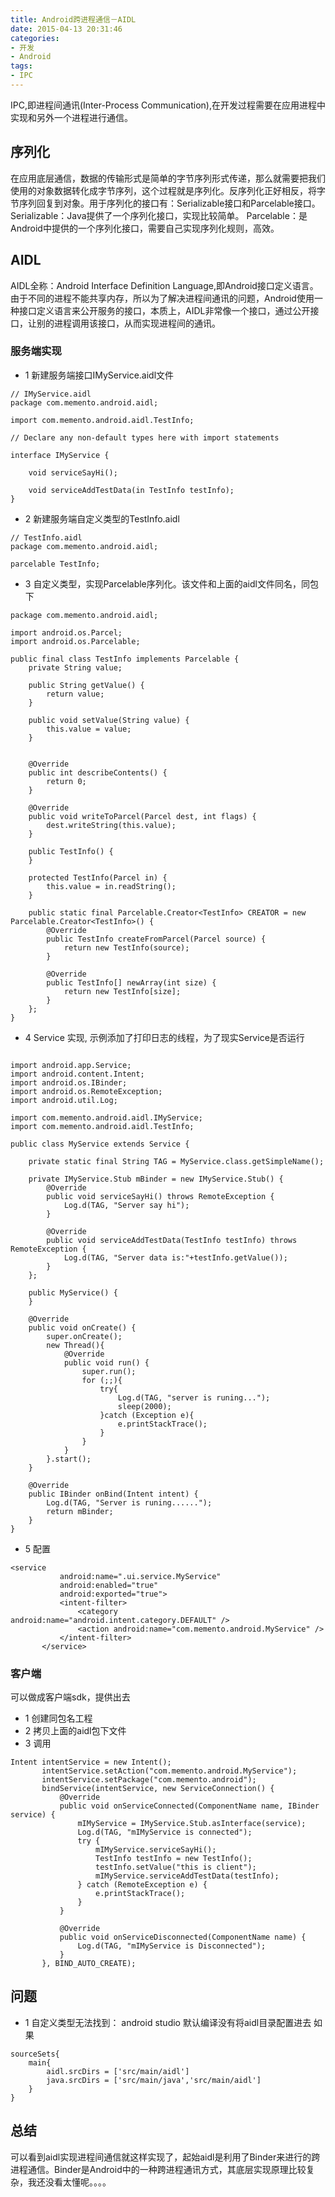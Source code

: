 ```yaml
---
title: Android跨进程通信－AIDL
date: 2015-04-13 20:31:46
categories:
- 开发
- Android
tags:
- IPC
---
```


IPC,即进程间通讯(Inter-Process Communication),在开发过程需要在应用进程中实现和另外一个进程进行通信。

<!--more-->

## 序列化
在应用底层通信，数据的传输形式是简单的字节序列形式传递，那么就需要把我们使用的对象数据转化成字节序列，这个过程就是序列化。反序列化正好相反，将字节序列回复到对象。用于序列化的接口有：Serializable接口和Parcelable接口。
Serializable：Java提供了一个序列化接口，实现比较简单。
Parcelable：是Android中提供的一个序列化接口，需要自己实现序列化规则，高效。

## AIDL
AIDL全称：Android Interface Definition Language,即Android接口定义语言。由于不同的进程不能共享内存，所以为了解决进程间通讯的问题，Android使用一种接口定义语言来公开服务的接口，本质上，AIDL非常像一个接口，通过公开接口，让别的进程调用该接口，从而实现进程间的通讯。

### 服务端实现
- 1 新建服务端接口IMyService.aidl文件
```
// IMyService.aidl
package com.memento.android.aidl;

import com.memento.android.aidl.TestInfo;

// Declare any non-default types here with import statements

interface IMyService {

    void serviceSayHi();

    void serviceAddTestData(in TestInfo testInfo);
}
```

- 2 新建服务端自定义类型的TestInfo.aidl
```
// TestInfo.aidl
package com.memento.android.aidl;

parcelable TestInfo;
```
- 3 自定义类型，实现Parcelable序列化。该文件和上面的aidl文件同名，同包下
```
package com.memento.android.aidl;

import android.os.Parcel;
import android.os.Parcelable;

public final class TestInfo implements Parcelable {
    private String value;

    public String getValue() {
        return value;
    }

    public void setValue(String value) {
        this.value = value;
    }


    @Override
    public int describeContents() {
        return 0;
    }

    @Override
    public void writeToParcel(Parcel dest, int flags) {
        dest.writeString(this.value);
    }

    public TestInfo() {
    }

    protected TestInfo(Parcel in) {
        this.value = in.readString();
    }

    public static final Parcelable.Creator<TestInfo> CREATOR = new Parcelable.Creator<TestInfo>() {
        @Override
        public TestInfo createFromParcel(Parcel source) {
            return new TestInfo(source);
        }

        @Override
        public TestInfo[] newArray(int size) {
            return new TestInfo[size];
        }
    };
}
```
- 4 Service 实现, 示例添加了打印日志的线程，为了现实Service是否运行
```

import android.app.Service;
import android.content.Intent;
import android.os.IBinder;
import android.os.RemoteException;
import android.util.Log;

import com.memento.android.aidl.IMyService;
import com.memento.android.aidl.TestInfo;

public class MyService extends Service {

    private static final String TAG = MyService.class.getSimpleName();

    private IMyService.Stub mBinder = new IMyService.Stub() {
        @Override
        public void serviceSayHi() throws RemoteException {
            Log.d(TAG, "Server say hi");
        }

        @Override
        public void serviceAddTestData(TestInfo testInfo) throws RemoteException {
            Log.d(TAG, "Server data is:"+testInfo.getValue());
        }
    };

    public MyService() {
    }

    @Override
    public void onCreate() {
        super.onCreate();
        new Thread(){
            @Override
            public void run() {
                super.run();
                for (;;){
                    try{
                        Log.d(TAG, "server is runing...");
                        sleep(2000);
                    }catch (Exception e){
                        e.printStackTrace();
                    }
                }
            }
        }.start();
    }

    @Override
    public IBinder onBind(Intent intent) {
        Log.d(TAG, "Server is runing......");
        return mBinder;
    }
}
```
- 5 配置
```
<service
           android:name=".ui.service.MyService"
           android:enabled="true"
           android:exported="true">
           <intent-filter>
               <category android:name="android.intent.category.DEFAULT" />
               <action android:name="com.memento.android.MyService" />
           </intent-filter>
       </service>
```

### 客户端
可以做成客户端sdk，提供出去
- 1 创建同包名工程
- 2 拷贝上面的aidl包下文件
- 3 调用
```
Intent intentService = new Intent();
       intentService.setAction("com.memento.android.MyService");
       intentService.setPackage("com.memento.android");
       bindService(intentService, new ServiceConnection() {
           @Override
           public void onServiceConnected(ComponentName name, IBinder service) {
               mIMyService = IMyService.Stub.asInterface(service);
               Log.d(TAG, "mIMyService is connected");
               try {
                   mIMyService.serviceSayHi();
                   TestInfo testInfo = new TestInfo();
                   testInfo.setValue("this is client");
                   mIMyService.serviceAddTestData(testInfo);
               } catch (RemoteException e) {
                   e.printStackTrace();
               }
           }

           @Override
           public void onServiceDisconnected(ComponentName name) {
               Log.d(TAG, "mIMyService is Disconnected");
           }
       }, BIND_AUTO_CREATE);
```


## 问题
- 1 自定义类型无法找到： android studio 默认编译没有将aidl目录配置进去
如果
```
sourceSets{
    main{
        aidl.srcDirs = ['src/main/aidl']
        java.srcDirs = ['src/main/java','src/main/aidl']
    }
}
```

## 总结
可以看到aidl实现进程间通信就这样实现了，起始aidl是利用了Binder来进行的跨进程通信。Binder是Android中的一种跨进程通讯方式，其底层实现原理比较复杂，我还没看太懂呢。。。。
